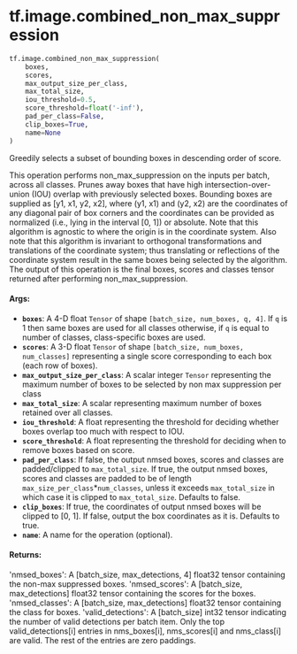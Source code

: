 <div itemscope itemtype="http://developers.google.com/ReferenceObject">
<meta itemprop="name" content="tf.image.combined_non_max_suppression" />
<meta itemprop="path" content="Stable" />
</div>

# tf.image.combined_non_max_suppression

``` python
tf.image.combined_non_max_suppression(
    boxes,
    scores,
    max_output_size_per_class,
    max_total_size,
    iou_threshold=0.5,
    score_threshold=float('-inf'),
    pad_per_class=False,
    clip_boxes=True,
    name=None
)
```

Greedily selects a subset of bounding boxes in descending order of score.

This operation performs non_max_suppression on the inputs per batch, across
all classes.
Prunes away boxes that have high intersection-over-union (IOU) overlap
with previously selected boxes.  Bounding boxes are supplied as
[y1, x1, y2, x2], where (y1, x1) and (y2, x2) are the coordinates of any
diagonal pair of box corners and the coordinates can be provided as normalized
(i.e., lying in the interval [0, 1]) or absolute.  Note that this algorithm
is agnostic to where the origin is in the coordinate system. Also note that
this algorithm is invariant to orthogonal transformations and translations
of the coordinate system; thus translating or reflections of the coordinate
system result in the same boxes being selected by the algorithm.
The output of this operation is the final boxes, scores and classes tensor
returned after performing non_max_suppression.

#### Args:

* <b>`boxes`</b>: A 4-D float `Tensor` of shape `[batch_size, num_boxes, q, 4]`. If `q`
    is 1 then same boxes are used for all classes otherwise, if `q` is equal
    to number of classes, class-specific boxes are used.
* <b>`scores`</b>: A 3-D float `Tensor` of shape `[batch_size, num_boxes, num_classes]`
    representing a single score corresponding to each box (each row of boxes).
* <b>`max_output_size_per_class`</b>: A scalar integer `Tensor` representing the
    maximum number of boxes to be selected by non max suppression per class
* <b>`max_total_size`</b>: A scalar representing maximum number of boxes retained over
    all classes.
* <b>`iou_threshold`</b>: A float representing the threshold for deciding whether boxes
    overlap too much with respect to IOU.
* <b>`score_threshold`</b>: A float representing the threshold for deciding when to
    remove boxes based on score.
* <b>`pad_per_class`</b>: If false, the output nmsed boxes, scores and classes are
    padded/clipped to `max_total_size`. If true, the output nmsed boxes,
    scores and classes are padded to be of length
    `max_size_per_class`*`num_classes`, unless it exceeds `max_total_size` in
    which case it is clipped to `max_total_size`. Defaults to false.
* <b>`clip_boxes`</b>: If true, the coordinates of output nmsed boxes will be clipped
    to [0, 1]. If false, output the box coordinates as it is. Defaults to
    true.
* <b>`name`</b>: A name for the operation (optional).


#### Returns:

'nmsed_boxes': A [batch_size, max_detections, 4] float32 tensor
  containing the non-max suppressed boxes.
'nmsed_scores': A [batch_size, max_detections] float32 tensor containing
  the scores for the boxes.
'nmsed_classes': A [batch_size, max_detections] float32 tensor
  containing the class for boxes.
'valid_detections': A [batch_size] int32 tensor indicating the number of
  valid detections per batch item. Only the top valid_detections[i] entries
  in nms_boxes[i], nms_scores[i] and nms_class[i] are valid. The rest of the
  entries are zero paddings.